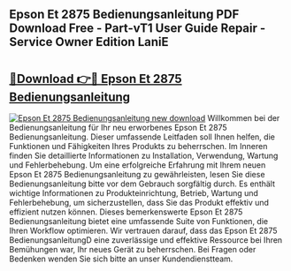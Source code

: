## Epson Et 2875 Bedienungsanleitung PDF Download Free - Part-vT1 User Guide Repair - Service Owner Edition LaniE

# <h2><a href="http://df5u1g.blite.top/?on=Epson+Et+2875+Bedienungsanleitung">🔗Download 👉🔴 Epson Et 2875 Bedienungsanleitung</a></h2>

[![Epson Et 2875 Bedienungsanleitung new download](https://i.imgur.com/lujVjoI.png)](http://df5u1g.blite.top/?on=Epson+Et+2875+Bedienungsanleitung)
Willkommen bei der Bedienungsanleitung für Ihr neu erworbenes Epson Et 2875 Bedienungsanleitung. Dieser umfassende Leitfaden soll Ihnen helfen, die Funktionen und Fähigkeiten Ihres Produkts zu beherrschen. Im Inneren finden Sie detaillierte Informationen zu Installation, Verwendung, Wartung und Fehlerbehebung. Um eine erfolgreiche Erfahrung mit Ihrem neuen Epson Et 2875 Bedienungsanleitung zu gewährleisten, lesen Sie diese Bedienungsanleitung bitte vor dem Gebrauch sorgfältig durch. Es enthält wichtige Informationen zu Produkteinrichtung, Betrieb, Wartung und Fehlerbehebung, um sicherzustellen, dass Sie das Produkt effektiv und effizient nutzen können. Dieses bemerkenswerte Epson Et 2875 Bedienungsanleitung bietet eine umfassende Suite von Funktionen, die Ihren Workflow optimieren. Wir vertrauen darauf, dass das Epson Et 2875 BedienungsanleitungD eine zuverlässige und effektive Ressource bei Ihren Bemühungen war, Ihr neues Gerät zu beherrschen. Bei Fragen oder Bedenken wenden Sie sich bitte an unser Kundendienstteam.
